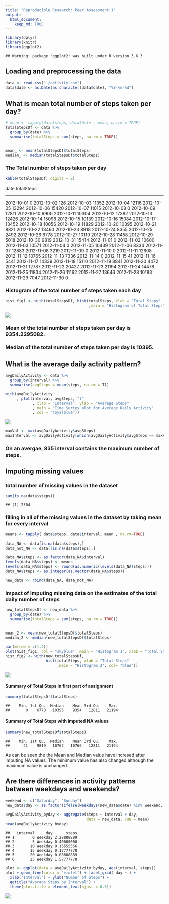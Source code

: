 ```yaml
---
title: "Reproducible Research: Peer Assessment 1"
output: 
  html_document:
    keep_md: TRUE
---
```





```r
library(dplyr)
library(knitr)
library(ggplot2)
```

```
## Warning: package 'ggplot2' was built under R version 3.6.3
```


## Loading and preprocessing the data

```r
data <- read.csv("./activity.csv")
data$date <- as.Date(as.character(data$date), "%Y-%m-%d")
```



## What is mean total number of steps taken per day?

```r
# mean <- tapply(data$steps, data$date , mean, na.rm = TRUE)
totalStepsDf <- data %>%
  group_by(date) %>%
  summarise(totalSteps = sum(steps, na.rm = TRUE))
  

mean_ <- mean(totalStepsDf$totalSteps)
median_ <- median(totalStepsDf$totalSteps)
```

### The Total number of steps taken per day

```r
kable(totalStepsDf, digits = 2)
```



date          totalSteps
-----------  -----------
2012-10-01             0
2012-10-02           126
2012-10-03         11352
2012-10-04         12116
2012-10-05         13294
2012-10-06         15420
2012-10-07         11015
2012-10-08             0
2012-10-09         12811
2012-10-10          9900
2012-10-11         10304
2012-10-12         17382
2012-10-13         12426
2012-10-14         15098
2012-10-15         10139
2012-10-16         15084
2012-10-17         13452
2012-10-18         10056
2012-10-19         11829
2012-10-20         10395
2012-10-21          8821
2012-10-22         13460
2012-10-23          8918
2012-10-24          8355
2012-10-25          2492
2012-10-26          6778
2012-10-27         10119
2012-10-28         11458
2012-10-29          5018
2012-10-30          9819
2012-10-31         15414
2012-11-01             0
2012-11-02         10600
2012-11-03         10571
2012-11-04             0
2012-11-05         10439
2012-11-06          8334
2012-11-07         12883
2012-11-08          3219
2012-11-09             0
2012-11-10             0
2012-11-11         12608
2012-11-12         10765
2012-11-13          7336
2012-11-14             0
2012-11-15            41
2012-11-16          5441
2012-11-17         14339
2012-11-18         15110
2012-11-19          8841
2012-11-20          4472
2012-11-21         12787
2012-11-22         20427
2012-11-23         21194
2012-11-24         14478
2012-11-25         11834
2012-11-26         11162
2012-11-27         13646
2012-11-28         10183
2012-11-29          7047
2012-11-30             0


### Histogram of the total number of steps taken each day

```r
hist_fig1 <- with(totalStepsDf, hist(totalSteps, xlab = "Total Steps"
                                     ,main = "Histogram of Total Steps", col= "skyblue"))
```

![](PA1_template_files/figure-html/unnamed-chunk-5-1.png)<!-- -->


### Mean of the total number of steps taken per day is 9354.2295082.
### Median of the total number of steps taken per day is 10395.


## What is the average daily activity pattern?

```r
avgDailyActivity <- data %>%
  group_by(interval) %>%
  summarise(avgSteps = mean(steps, na.rm = T))
```




```r
with(avgDailyActivity
     , plot(interval, avgSteps, "l"
            , xlab = "Interval", ylab = "Average Steps"
            , main = "Time Series plot for Average Daily Activity"
            , col = "royalblue"))
```

![](PA1_template_files/figure-html/unnamed-chunk-7-1.png)<!-- -->

```r
maxVal <- max(avgDailyActivity$avgSteps)
maxInterval <- avgDailyActivity[which(avgDailyActivity$avgSteps == maxVal),]$interval
```

### On an avergae, 835 interval contains the maximum number of steps.


## Imputing missing values

### total number of missing values in the dataset 

```r
sum(is.na(data$steps))
```

```
## [1] 2304
```

### filling in all of the missing values in the dataset by taking mean for every interval

```r
means <- tapply( data$steps, data$interval, mean , na.rm=TRUE)

data_NA <- data[is.na(data$steps),]
data_not_NA <- data[!is.na(data$steps),]

data_NA$steps <- as.factor(data_NA$interval)
levels(data_NA$steps) <- means
levels(data_NA$steps) <- round(as.numeric(levels(data_NA$steps)))
data_NA$steps <- as.integer(as.vector(data_NA$steps))

new_data <- rbind(data_NA, data_not_NA)
```



### impact of imputing missing data on the estimates of the total daily number of steps


```r
new_totalStepsDf <- new_data %>%
  group_by(date) %>%
  summarise(totalSteps = sum(steps, na.rm = TRUE))
  

mean_2 <- mean(new_totalStepsDf$totalSteps)
median_2 <- median(new_totalStepsDf$totalSteps)

par(mfrow = c(1,2))
plot(hist_fig1, col = "skyblue", main = "Histogram 1", xlab = "Total Steps")
hist_fig2 <- with(new_totalStepsDf, 
                  hist(totalSteps, xlab = "Total Steps"
                       ,main = "Histogram 2", col= "blue"))
```

![](PA1_template_files/figure-html/unnamed-chunk-10-1.png)<!-- -->



#### Summary of Total Steps in first part of assignment 


```r
summary(totalStepsDf$totalSteps)
```

```
##    Min. 1st Qu.  Median    Mean 3rd Qu.    Max. 
##       0    6778   10395    9354   12811   21194
```
#### Summary of Total Steps with imputed NA values

```r
summary(new_totalStepsDf$totalSteps)
```

```
##    Min. 1st Qu.  Median    Mean 3rd Qu.    Max. 
##      41    9819   10762   10766   12811   21194
```
As can be seen the the Mean and Median value have incresed after imputing NA values, The minimum value has also changed although the maximum value is unchanged.



## Are there differences in activity patterns between weekdays and weekends?



```r
weekend <- c("Saturday", "Sunday")
new_data$day <- as.factor(ifelse(weekdays(new_data$date) %in% weekend, "Weekend", "Weekday"))

avgDailyActivity_byday <- aggregate(steps ~ interval + day, 
                                    data = new_data, FUN = mean)
head(avgDailyActivity_byday)
```

```
##   interval     day      steps
## 1        0 Weekday 2.28888889
## 2        5 Weekday 0.40000000
## 3       10 Weekday 0.15555556
## 4       15 Weekday 0.17777778
## 5       20 Weekday 0.08888889
## 6       25 Weekday 1.57777778
```

```r
plot <- ggplot(data = avgDailyActivity_byday, aes(interval, steps))
plot + geom_line(color = "violet") + facet_grid( day ~.) +
  xlab("Interval") + ylab("Number of Steps") + 
  ggtitle("Average Steps by Interval") +
  theme(plot.title = element_text(hjust = 0.5)) 
```

![](PA1_template_files/figure-html/unnamed-chunk-13-1.png)<!-- -->



